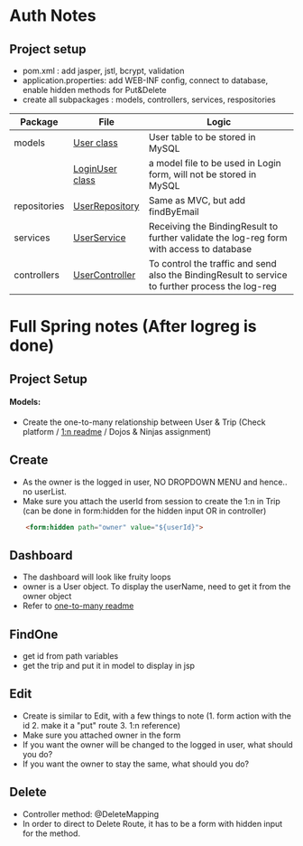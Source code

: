 # Auth Notes
## Project setup
- pom.xml : add jasper, jstl, bcrypt, validation
- application.properties: add WEB-INF config, connect to database, enable hidden methods for Put&Delete
- create all subpackages : models, controllers, services, respositories

| Package |File | Logic | 
| -----| -------| ----- |
| models | [User class](./models/User.java) | User table to be stored in MySQL |
|       | [LoginUser class](./models/LoginUser.java) | a model file to be used in Login form, will not be stored in MySQL |
| repositories | [UserRepository](./UserRepository.java) | Same as MVC, but add findByEmail |
| services | [UserService](./UserService.java) | Receiving the BindingResult to further validate the log-reg form with access to database |
| controllers | [UserController](./UserController.java) | To control the traffic and send also the BindingResult to service to further process the log-reg |



# Full Spring notes (After logreg is done)
## Project Setup
#### Models: 
- Create the one-to-many relationship between User & Trip (Check platform / [1:n readme](/Java4MVC/1nNotes.md) / Dojos & Ninjas assignment)

## Create 
- As the owner is the logged in user, NO DROPDOWN MENU and hence.. no userList.
- Make sure you attach the userId from session to create the 1:n in Trip (can be done in form:hidden for the hidden input OR in controller)
```html
    <form:hidden path="owner" value="${userId}">
```

## Dashboard 
- The dashboard will look like fruity loops 
- owner is a User object. To display the userName, need to get it from the owner object
- Refer to [one-to-many readme](/Java4MVC/1nNotes.md)

## FindOne 
- get id from path variables
- get the trip and put it in model to display in jsp

## Edit 
- Create is similar to Edit, with a few things to note (1. form action with the id 2. make it a "put" route 3. 1:n reference)
- Make sure you attached owner in the form
- If you want the owner will be changed to the logged in user, what should you do?
- If you want the owner to stay the same, what should you do?


## Delete
- Controller method: @DeleteMapping
- In order to direct to Delete Route, it has to be a form with hidden input for the method. 

